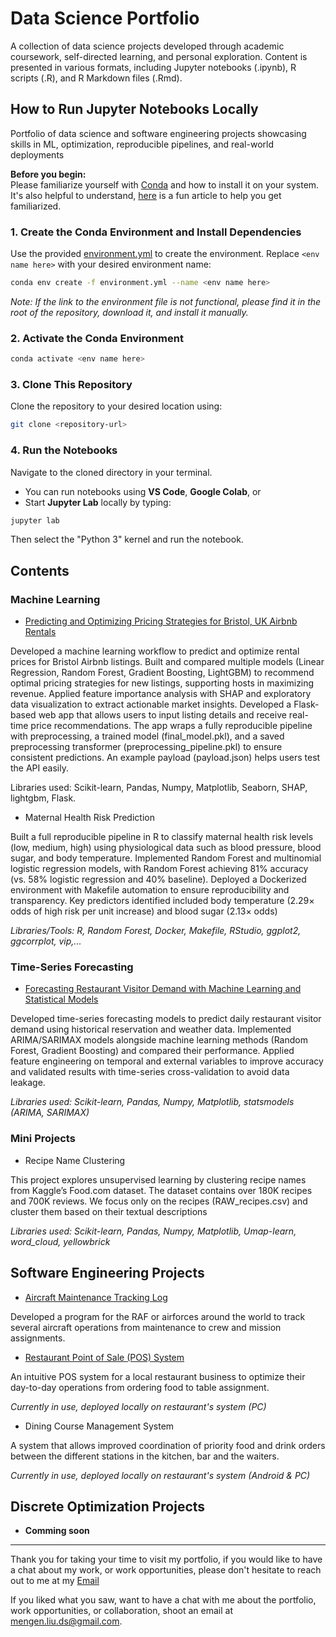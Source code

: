 # Data Science Portfolio

A collection of data science projects developed through academic coursework, self-directed learning, and personal exploration. Content is presented in various formats, including Jupyter notebooks (.ipynb), R scripts (.R), and R Markdown files (.Rmd).

## How to Run Jupyter Notebooks Locally

Portfolio of data science and software engineering projects showcasing skills in ML, optimization, reproducible pipelines, and real-world deployments

**Before you begin:**  
Please familiarize yourself with [Conda](https://docs.conda.io/projects/conda/en/latest/user-guide/install/index.html) and how to install it on your system.  
It's also helpful to understand, [here](https://medium.com/@pinareceaktan/what-is-this-virtual-environments-in-python-and-why-anyone-ever-needs-them-7e3e682f9d2) is a fun article to help you get familiarized.

### 1. Create the Conda Environment and Install Dependencies

Use the provided [environment.yml](./environment.yml) to create the environment. Replace `<env name here>` with your desired environment name:

```bash
conda env create -f environment.yml --name <env name here>
```

*Note: If the link to the environment file is not functional, please find it in the root of the repository, download it, and install it manually.*

### 2. Activate the Conda Environment

```bash
conda activate <env name here>
```

### 3. Clone This Repository

Clone the repository to your desired location using:

```bash
git clone <repository-url>
```

### 4. Run the Notebooks

Navigate to the cloned directory in your terminal.

- You can run notebooks using **VS Code**, **Google Colab**, or
- Start **Jupyter Lab** locally by typing:

```bash
jupyter lab
```

Then select the "Python 3" kernel and run the notebook.

## Contents

### Machine Learning

- [Predicting and Optimizing Pricing Strategies for Bristol, UK Airbnb Rentals](https://github.com/MengenL-ds/Predicting-and-Optimizing-Pricing-Strategies-for-Bristol-UK-AirBnB-Rental-Properties)

Developed a machine learning workflow to predict and optimize rental prices for Bristol Airbnb listings. Built and compared multiple models (Linear Regression, Random Forest, Gradient Boosting, LightGBM) to recommend optimal pricing strategies for new listings, supporting hosts in maximizing revenue. Applied feature importance analysis with SHAP and exploratory data visualization to extract actionable market insights. Developed a Flask-based web app that allows users to input listing details and receive real-time price recommendations. The app wraps a fully reproducible pipeline with preprocessing, a trained model (final_model.pkl), and a saved preprocessing transformer (preprocessing_pipeline.pkl) to ensure consistent predictions. An example payload (payload.json) helps users test the API easily.

Libraries used: Scikit-learn, Pandas, Numpy, Matplotlib, Seaborn, SHAP, lightgbm, Flask.

- Maternal Health Risk Prediction

Built a full reproducible pipeline in R to classify maternal health risk levels (low, medium, high) using physiological data such as blood pressure, blood sugar, and body temperature. Implemented Random Forest and multinomial logistic regression models, with Random Forest achieving 81% accuracy (vs. 58% logistic regression and 40% baseline). Deployed a Dockerized environment with Makefile automation to ensure reproducibility and transparency. Key predictors identified included body temperature (2.29× odds of high risk per unit increase) and blood sugar (2.13× odds)

_Libraries/Tools: R, Random Forest, Docker, Makefile, RStudio, ggplot2, ggcorrplot, vip,..._

### Time-Series Forecasting

- [Forecasting Restaurant Visitor Demand with Machine Learning and Statistical Models](https://github.com/MengenL-ds/Forecasting-Restaurant-Visitor-Demand-with-Machine-Learning)

Developed time-series forecasting models to predict daily restaurant visitor demand using historical reservation and weather data. Implemented ARIMA/SARIMAX models alongside machine learning methods (Random Forest, Gradient Boosting) and compared their performance. Applied feature engineering on temporal and external variables to improve accuracy and validated results with time-series cross-validation to avoid data leakage.

_Libraries used: Scikit-learn, Pandas, Numpy, Matplotlib, statsmodels (ARIMA, SARIMAX)_

### Mini Projects

- Recipe Name Clustering

This project explores unsupervised learning by clustering recipe names from Kaggle’s Food.com dataset. The dataset contains over 180K recipes and 700K reviews. We focus only on the recipes (RAW_recipes.csv) and cluster them based on their textual descriptions

_Libraries used: Scikit-learn, Pandas, Numpy, Matplotlib, Umap-learn, word_cloud, yellowbrick_

## Software Engineering Projects

- [Aircraft Maintenance Tracking Log](https://github.com/MengenL-ds/Aircraft-Tracker)

Developed a program for the RAF or airforces around the world to track several aircraft operations from maintenance to crew and mission assignments.
 
- [Restaurant Point of Sale (POS) System](https://github.com/MengenL-ds/Restaurant-POS)

An intuitive POS system for a local restaurant business to optimize their day-to-day operations from ordering food to table assignment. 

_Currently in use, deployed locally on restaurant's system (PC)_

- Dining Course Management System

A system that allows improved coordination of priority food and drink orders between the different stations in the kitchen, bar and the waiters.

_Currently in use, deployed locally on restaurant's system (Android & PC)_

## Discrete Optimization Projects

- **Comming soon**

---

Thank you for taking your time to visit my portfolio, if you would like to have a chat about my work, or work opportunities, please don't hesitate to reach out to me at my [Email](mailto:mengen.liu.ds@gmail.com)

If you liked what you saw, want to have a chat with me about the portfolio, work opportunities, or collaboration, shoot an email at mengen.liu.ds@gmail.com.
